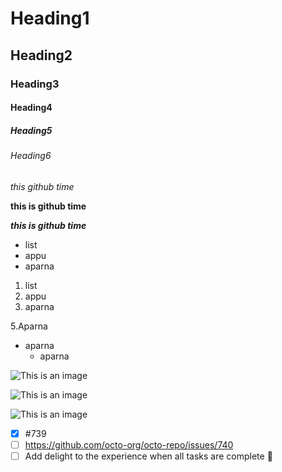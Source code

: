 # Heading1
## Heading2
### Heading3
#### Heading4
##### Heading5
###### Heading6

*this github time*

**this is github time**

***this is github time***
  - list
  - appu
  - aparna
  1. list
  2. appu
  3. aparna
  
  5.Aparna
  - aparna
     - aparna
     
  ![This is an image](https://cdn.pixabay.com/photo/2013/07/21/13/00/rose-165819__340.jpg)
  
  ![This is an image](https://www.gardeningknowhow.com/wp-content/uploads/2019/08/flower-color.jpg)
  
  ![This is an image](https://www.gardendesign.com/pictures/images/320x240Exact/dream-team-s-portland-garden_6/paradiso-pink-mum-fall-flower-proven-winners_14469.jpg)
- [x] #739
- [ ] https://github.com/octo-org/octo-repo/issues/740
- [ ] Add delight to the experience when all tasks are complete :tada:
